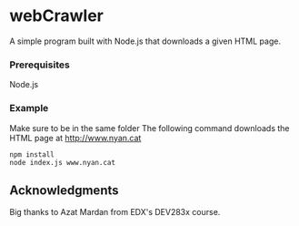 # webCrawler

A simple program built with Node.js that downloads a given HTML page.

### Prerequisites

Node.js

### Example

Make sure to be in the same folder
The following command downloads the HTML page at http://www.nyan.cat
```
npm install
node index.js www.nyan.cat
```

## Acknowledgments

Big thanks to Azat Mardan from EDX's DEV283x course.

